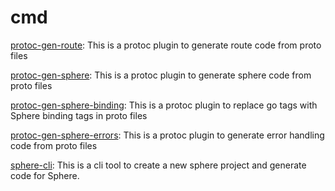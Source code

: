 # cmd

[protoc-gen-route](./protoc-gen-route/README.md): This is a protoc plugin to generate route code from proto files

[protoc-gen-sphere](./protoc-gen-sphere/README.md): This is a protoc plugin to generate sphere code from proto files

[protoc-gen-sphere-binding](./protoc-gen-sphere-binding/README.md): This is a protoc plugin to replace go tags with Sphere binding tags in proto files

[protoc-gen-sphere-errors](./protoc-gen-sphere-errors/README.md): This is a protoc plugin to generate error handling code from proto files

[sphere-cli](./sphere-cli/README.md): This is a cli tool to create a new sphere project and generate code for Sphere.